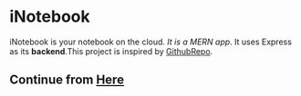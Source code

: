 # iNotebook
iNotebook is your notebook on the cloud. *It is a MERN app*. It uses Express as its **backend**.This project is inspired by [GithubRepo](https://github.com/CodeWithHarry/iNotebook-React).

## Continue from [Here](https://www.youtube.com/watch?v=inEhzp3nD0M&list=PLu0W_9lII9agx66oZnT6IyhcMIbUMNMdt&index=48)
